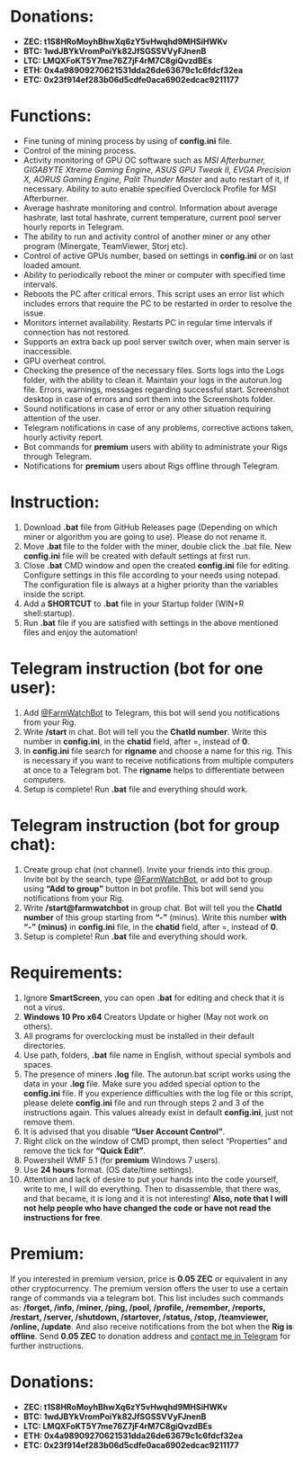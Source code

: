 # **Donations:**
* **ZEC: t1S8HRoMoyhBhwXq6zY5vHwqhd9MHSiHWKv**
* **BTC: 1wdJBYkVromPoiYk82JfSGSSVVyFJnenB**
* **LTC: LMQXFoKT5Y7me76Z7jF4rM7C8giQvzdBEs**
* **ETH: 0x4a98909270621531dda26de63679c1c6fdcf32ea**
* **ETC: 0x23f914ef283b06d5cdfe0aca6902edcac9211177**

# **Functions:**
* Fine tuning of mining process by using of **config.ini** file.
* Control of the mining process.
* Activity monitoring of GPU OC software such as *MSI Afterburner, GIGABYTE Xtreme Gaming Engine, ASUS GPU Tweak II, EVGA Precision X, AORUS Gaming Engine, Palit Thunder Master* and auto restart of it, if necessary. Ability to auto enable specified Overclock Profile for MSI Afterburner.
* Average hashrate monitoring and control. Information about average hashrate, last total hashrate, current temperature, current pool server hourly reports in Telegram.
* The ability to run and activity control of another miner or any other program (Minergate, TeamViewer, Storj etc).
* Control of active GPUs number, based on settings in **config.ini** or on last loaded amount.
* Ability to periodically reboot the miner or computer with specified time intervals.
* Reboots the PC after critical errors. This script uses an error list which includes errors that require the PC to be restarted in order to resolve the issue.
* Monitors internet availability. Restarts PC in regular time intervals if connection has not restored.
* Supports an extra back up pool server switch over, when main server is inaccessible.
* GPU overheat control.
* Checking the presence of the necessary files. Sorts logs into the Logs folder, with the ability to clean it. Maintain your logs in the autorun.log file. Errors, warnings, messages regarding successful start. Screenshot desktop in case of errors and sort them into the Screenshots folder.
* Sound notifications in case of error or any other situation requiring attention of the user.
* Telegram notifications in case of any problems, corrective actions taken, hourly activity report.
* Bot commands for **premium** users with ability to administrate your Rigs through Telegram.
* Notifications for **premium** users about Rigs offline through Telegram.


# **Instruction:**
1. Download **.bat** file from GitHub Releases page (Depending on which miner or algorithm you are going to use). Please do not rename it.
2. Move **.bat** file to the folder with the miner, double click the .bat file. New **config.ini** file will be created with default settings at first run.
3. Close **.bat** CMD window and open the created **config.ini** file for editing. Configure settings in this file according to your needs using notepad. The configuration file is always at a higher priority than the variables inside the script.
4. Add a **SHORTCUT** to **.bat** file in your Startup folder (WIN+R shell:startup).
5. Run **.bat** file if you are satisfied with settings in the above mentioned files and enjoy the automation!


# **Telegram instruction (bot for one user):**
1. Add [@FarmWatchBot](https://t.me/FarmWatchBot) to Telegram, this bot will send you notifications from your Rig.
2. Write **/start** in chat. Bot will tell you the **ChatId number**. Write this number in **config.ini**, in the **chatid** field, after =, instead of **0**.
3. In **config.ini** file search for **rigname** and choose a name for this rig. This is necessary if you want to receive notifications from multiple computers at once to a Telegram bot. The **rigname** helps to differentiate between computers.
4. Setup is complete! Run **.bat** file and everything should work.


# **Telegram instruction (bot for group chat):**
1. Create group chat (not channel). Invite your friends into this group. Invite bot by the search, type [@FarmWatchBot](https://t.me/FarmWatchBot), or add bot to group using **“Add to group”** button in bot profile. This bot will send you notifications from your Rig.
2. Write **/start@farmwatchbot** in group chat. Bot will tell you the **ChatId number** of this group starting from **“-”** (minus). Write this number **with “-” (minus)** in **config.ini** file, in the **chatid** field, after =, instead of **0**.
3. Setup is complete! Run **.bat** file and everything should work.


# **Requirements:**
1. Ignore **SmartScreen**, you can open **.bat** for editing and check that it is not a virus.
2. **Windows 10 Pro x64** Creators Update or higher (May not work on others).
3. All programs for overclocking must be installed in their default directories.
4. Use path, folders, **.bat** file name in English, without special symbols and spaces.
5. The presence of miners **.log** file. The autorun.bat script works using the data in your **.log** file. Make sure you added special option to the **config.ini** file. If you experience difficulties with the log file or this script, please delete **config.ini** file and run through steps 2 and 3 of the instructions again. This values already exist in default **config.ini**, just not remove them.
6. It is advised that you disable **“User Account Control”**.
7. Right click on the window of CMD prompt, then select “Properties” and remove the tick for **“Quick Edit”**.
8. Powershell WMF 5.1 (for **premium** Windows 7 users).
9. Use **24 hours** format. (OS date/time settings).
10. Attention and lack of desire to put your hands into the code yourself, write to me, I will do everything. Then to disassemble, that there was, and that became, it is long and it is not interesting! **Also, note that I will not help people who have changed the code or have not read the instructions for free**.


# **Premium:**
If you interested in premium version, price is **0.05 ZEC** or equivalent in any other cryptocurrency. The premium version offers the user to use a certain range of commands via a telegram bot. This list includes such commands as:  **/forget, /info, /miner, /ping, /pool, /profile, /remember, /reports, /restart, /server, /shutdown, /startover, /status, /stop, /teamviewer, /online, /update**. And also receive notifications from the bot when the **Rig is offline**. Send **0.05 ZEC** to donation address and [contact me in Telegram](https://t.me/acrefawn) for further instructions.


# **Donations:**
* **ZEC: t1S8HRoMoyhBhwXq6zY5vHwqhd9MHSiHWKv**
* **BTC: 1wdJBYkVromPoiYk82JfSGSSVVyFJnenB**
* **LTC: LMQXFoKT5Y7me76Z7jF4rM7C8giQvzdBEs**
* **ETH: 0x4a98909270621531dda26de63679c1c6fdcf32ea**
* **ETC: 0x23f914ef283b06d5cdfe0aca6902edcac9211177**
